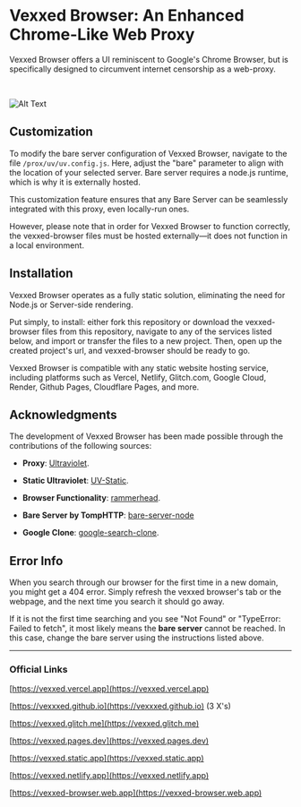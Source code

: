 # Vexxed Browser: An Enhanced Chrome-Like Web Proxy

Vexxed Browser offers a UI reminiscent to Google's Chrome Browser, but is specifically designed to circumvent internet censorship as a web-proxy.

&nbsp;  

![Alt Text](https://github.com/vexxxed/vexxed-browser/blob/main/standard.gif?raw=true)

## Customization

To modify the bare server configuration of Vexxed Browser, navigate to the file `/prox/uv/uv.config.js`. Here, adjust the "bare" parameter to align with the location of your selected server. Bare server requires a node.js runtime, which is why it is externally hosted. 

This customization feature ensures that any Bare Server can be seamlessly integrated with this proxy, even locally-run ones. 

However, please note that in order for Vexxed Browser to function correctly, the vexxed-browser files must be hosted externally—it does not function in a local environment.

## Installation

Vexxed Browser operates as a fully static solution, eliminating the need for Node.js or Server-side rendering.

Put simply, to install: either fork this repository or download the vexxed-browser files from this repository, navigate to any of the services listed below, and import or transfer the files to a new project. Then, open up the created project's url, and vexxed-browser should be ready to go. 

Vexxed Browser is compatible with any static website hosting service, including platforms such as Vercel, Netlify, Glitch.com, Google Cloud, Render, Github Pages, Cloudflare Pages, and more.

## Acknowledgments

The development of Vexxed Browser has been made possible through the contributions of the following sources:

- **Proxy**: [Ultraviolet](https://github.com/titaniumnetwork-dev/Ultraviolet).

- **Static Ultraviolet**: [UV-Static](https://github.com/TheTIW/UV-Static).

- **Browser Functionality**: [rammerhead](https://github.com/binary-person/rammerhead).

- **Bare Server by TompHTTP**: [bare-server-node](https://github.com/tomphttp/bare-server-node)

- **Google Clone**: [google-search-clone](https://github.com/naemazam/Google-search-clone).

## Error Info

When you search through our browser for the first time in a new domain, you might get a 404 error. Simply refresh the vexxed browser's tab or the webpage, and the next time you search it should go away.

If it is not the first time searching and you see "Not Found" or "TypeError: Failed to fetch", it most likely means the **bare server** cannot be reached. In this case, change the bare server using the instructions listed above.

---

### Official Links

[https://vexxed.vercel.app](https://vexxed.vercel.app)

[https://vexxxed.github.io](https://vexxxed.github.io) (3 X's)

[https://vexxed.glitch.me](https://vexxed.glitch.me)

[https://vexxed.pages.dev](https://vexxed.pages.dev)

[https://vexxed.static.app](https://vexxed.static.app)

[https://vexxed.netlify.app](https://vexxed.netlify.app)

[https://vexxed-browser.web.app](https://vexxed-browser.web.app)
